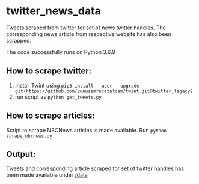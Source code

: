 # twitter_news_data

Tweets scraped from twitter for set of news twitter handles. The corresponding news article from respective website has also been scrapped.

The code successfully runs on Python 3.6.9

## How to scrape twitter:
1. Install Twint using `pip3 install --user --upgrade git+https://github.com/yunusemrecatalcam/twint.git@twitter_legacy2`
2. run script as `python get_tweets.py`

## How to scrape articles:
Script to scrape NBCNews articles is made available. Run `python scrape_nbcnews.py`

## Output:
Tweets and corresponding article scraped for set of twitter handles has been made available under [/data](https://github.com/HegdeChaitra/twitter_news_data/tree/master/data)

